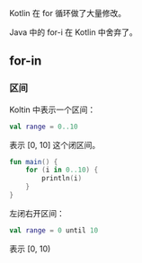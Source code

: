 Kotlin 在 for 循环做了大量修改。

Java 中的 for-i 在 Kotlin 中舍弃了。

## for-in

### 区间

Koltin 中表示一个区间：

```kotlin
val range = 0..10
```

表示 [0, 10] 这个闭区间。

```kotlin
fun main() {
	for (i in 0..10) {
		println(i)
	}
}
```

左闭右开区间：

```kotlin
val range = 0 until 10
```

表示 [0, 10)

